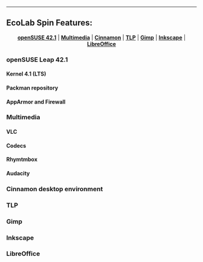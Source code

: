 ----

## EcoLab Spin Features:

<p align="center">
<b><a href="#opensuse-leap-421">openSUSE 42.1</a></b>
|
<b><a href="#multimedia">Multimedia</a></b>
|
<b><a href="#cinnamon-desktop-environment">Cinnamon</a></b>
|
<b><a href="#tlp">TLP</a></b>
|
<b><a href="#gimp">Gimp</a></b>
|
<b><a href="#inkscape">Inkscape</a></b>
|
<b><a href="#libreoffice">LibreOffice</a></b>
</p>

### openSUSE Leap 42.1

#### Kernel 4.1 (LTS)

#### Packman repository

#### AppArmor and Firewall

### Multimedia

#### VLC

#### Codecs

#### Rhymtmbox

#### Audacity

### Cinnamon desktop environment

### TLP

### Gimp

### Inkscape

### LibreOffice


